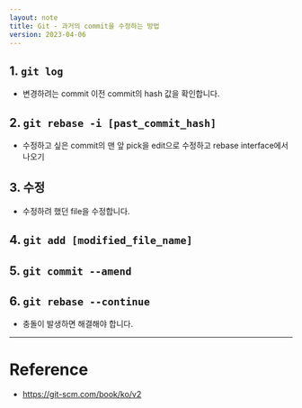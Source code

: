 ```yaml
---
layout: note
title: Git - 과거의 commit을 수정하는 방법
version: 2023-04-06
---
```





## 1. `git log`

- 변경하려는 commit 이전 commit의 hash 값을 확인합니다.


## 2. `git rebase -i [past_commit_hash]`

- 수정하고 싶은 commit의 맨 앞 pick을 edit으로 수정하고 rebase interface에서 나오기


## 3. 수정

- 수정하려 했던 file을 수정합니다.


## 4. `git add [modified_file_name]`


## 5. `git commit --amend`


## 6. `git rebase --continue`

- 충돌이 발생하면 해결해야 합니다.




---




# Reference

- <https://git-scm.com/book/ko/v2>
